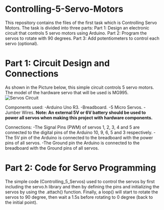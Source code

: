 # Controlling-5-Servo-Motors
This repository contains the files of the first task which is Controlling Servo Motors. The task is divided into three parts:
Part 1: Design an electronic circuit that controls 5 servo motors using Arduino.
Part 2: Program the servos to rotate with 90 degrees.
Part 3: Add potentiometers to control each servo (optional).

# Part 1: Circuit Design and Connections 
As shown in the Picture below, this simple circuit controls 5 servo motors. The model of the hardware servo that will be used is MG995.
![Servos Circuit](https://user-images.githubusercontent.com/85955049/122106912-2da69080-ce23-11eb-8cd3-57340170ff72.png)

Components used:
-Arduino Uno R3.
-Breadboard.
-5 Micro Servos.
-Jumber Wires.
**Note: An external 5V or 6V battery should be used to power all servos when making this project with hardware components.**

Connections:
-The Signal Pins (PWM) of servos 1, 2, 3, 4 and 5 are connected to the digital pins of the Arduino 10, 9, 6, 5 and 3 respectively.
-The 5V pin of the Arduino is connected to the breadboard with the power pins of all servos.
-The Ground pin the Arduino is connected to the breadboard with the Ground pins of all servos.

# Part 2: Code for Servo Programming
The simple code (Controlling_5_Servos) used to control the servos by first including the servo.h library and then by defining the pins and initializing the servos by using the .attach() function. Finally, a loop() will start to rotate the servos to 90 degree, then wait a 1.5s before rotating to 0 degree (back to the initial point).
